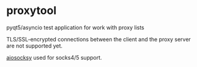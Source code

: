 # proxytool
pyqt5/asyncio test application for work with proxy lists

TLS/SSL-encrypted connections between the client and the proxy server are not supported yet. 

[aiosocksy](https://github.com/romis2012/aiosocksy) used for socks4/5 support.
